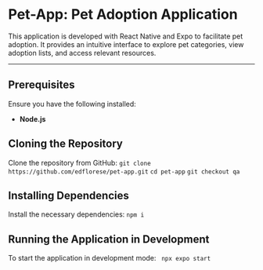 # Pet-App: Pet Adoption Application

This application is developed with React Native and Expo to facilitate pet adoption. It provides an intuitive interface to explore pet categories, view adoption lists, and access relevant resources.

---

## Prerequisites

Ensure you have the following installed:

- **Node.js**

## Cloning the Repository
Clone the repository from GitHub:
`git clone https://github.com/edflorese/pet-app.git`
`cd pet-app`
`git checkout qa`

## Installing Dependencies
Install the necessary dependencies:
`npm i`

## Running the Application in Development
To start the application in development mode:
` npx expo start`
